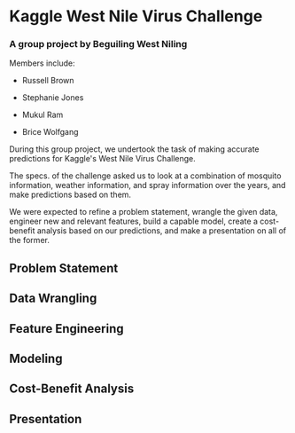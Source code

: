 # Kaggle West Nile Virus Challenge
### A group project by Beguiling West Niling

Members include:

* Russell Brown

* Stephanie Jones

* Mukul Ram

* Brice Wolfgang

During this group project, we undertook the task of making accurate predictions for Kaggle's West Nile Virus Challenge.

The specs. of the challenge asked us to look at a combination of mosquito information, weather information, and spray information over the years, and make predictions based on them.

We were expected to refine a problem statement, wrangle the given data, engineer new and relevant features, build a capable model, create a cost-benefit analysis based on our predictions, and make a presentation on all of the former.

## Problem Statement

## Data Wrangling

## Feature Engineering

## Modeling

## Cost-Benefit Analysis

## Presentation

